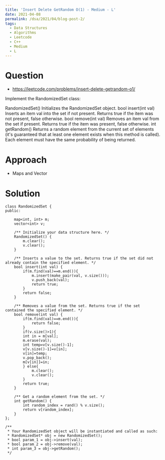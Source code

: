 ```yaml
---
title: 'Insert Delete GetRandom O(1) - Medium - L'
date: 2021-04-08
permalink: /dsa/2021/04/blog-post-2/
tags:
  - Data Structures
  - Algorithms
  - Leetcode
  - C++
  - Medium
  - L
---
```


# Question

- https://leetcode.com/problems/insert-delete-getrandom-o1/

Implement the RandomizedSet class:

RandomizedSet() Initializes the RandomizedSet object.
bool insert(int val) Inserts an item val into the set if not present. Returns true if the item was not present, false otherwise.
bool remove(int val) Removes an item val from the set if present. Returns true if the item was present, false otherwise.
int getRandom() Returns a random element from the current set of elements (it's guaranteed that at least one element exists when this method is called). Each element must have the same probability of being returned.

# Approach

- Maps and Vector

# Solution
```
class RandomizedSet {
public:
    
    map<int, int> m;
    vector<int> v;
    
    /** Initialize your data structure here. */
    RandomizedSet() {
        m.clear();
        v.clear();
    }
    
    /** Inserts a value to the set. Returns true if the set did not already contain the specified element. */
    bool insert(int val) {
        if(m.find(val)==m.end()){
            m.insert(make_pair(val, v.size()));
            v.push_back(val);
            return true;
        }
        return false;
    }
    
    /** Removes a value from the set. Returns true if the set contained the specified element. */
    bool remove(int val) {
        if(m.find(val)==m.end()){
            return false;
        }
        if(v.size()>1){
        int in = m[val];
        m.erase(val);
        int temp=v[v.size()-1];
        v[v.size()-1]=v[in];
        v[in]=temp;
        v.pop_back();
        m[v[in]]=in;
        } else{
            m.clear();
            v.clear();
        }
        return true;
    }
    
    /** Get a random element from the set. */
    int getRandom() {
        int random_index = rand() % v.size();
        return v[random_index];
    }
};

/**
 * Your RandomizedSet object will be instantiated and called as such:
 * RandomizedSet* obj = new RandomizedSet();
 * bool param_1 = obj->insert(val);
 * bool param_2 = obj->remove(val);
 * int param_3 = obj->getRandom();
 */
```
